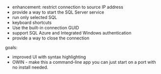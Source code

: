 ﻿* enhancement: restrict connection to source IP address
* provide a way to start the SQL Server service
* run only selected SQL
* keyboard shortcuts
* Use the built-in connection GUID
* support SQL Azure and Integrated Windows authentication
* provide a way to close the connection

goals:
* improved UI with syntax highlighting
* OWIN - make this a command-line app you can just start on a port with no install needed.
